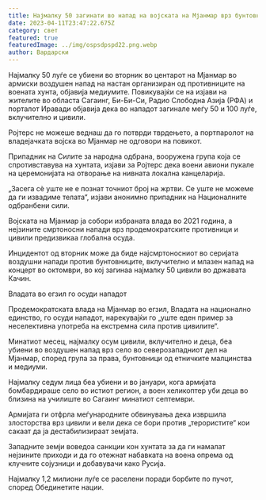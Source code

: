 ```yaml
---
title: Најмалку 50 загинати во напад на војската на Мјанмар врз бунтовничка група
date: 2023-04-11T23:47:22.675Z
category: свет
featured: true
featuredImage: ../img/ospsdpspd22.png.webp
author: Вардарски
---
```


Најмалку 50 луѓе се убиени во вторник во центарот на Мјанмар во армиски воздушен напад на настан организиран од противниците на воената хунта, објавија медиумите.
Повикувајќи се на изјави на жителите во областа Сагаинг, Би-Би-Си, Радио Слободна Азија (РФА) и порталот Иравади објавија дека во нападот загинале меѓу 50 и 100 луѓе, вклучително и цивили.

Ројтерс не можеше веднаш да го потврди тврдењето, а портпаролот на владејачката војска во Мјанмар не одговори на повикот.

Припадник на Силите за народна одбрана, вооружена група која се спротивставува на хунтата, изјави за Ројтерс дека воени авиони пукале на церемонијата на отворање на нивната локална канцеларија.

„Засега сè уште не е познат точниот број на жртви. Се уште не можеме да ги извадиме телата“, изјави анонимно припадник на Националните одбранбени сили.

Војската на Мјанмар ја собори избраната влада во 2021 година, а нејзините смртоносни напади врз продемократските противници и цивили предизвикаа глобална осуда.

Инцидентот од вторник може да биде најсмртоносниот во серијата воздушни напади против бунтовниците, вклучително и млазен напад на концерт во октомври, во кој загинаа најмалку 50 цивили во државата Качин.

Владата во егзил го осуди нападот

Продемократската влада на Мјанмар во егзил, Владата на национално единство, го осуди нападот, нарекувајќи го „уште еден пример за неселективна употреба на екстремна сила против цивилите“.

Минатиот месец, најмалку осум цивили, вклучително и деца, беа убиени во воздушен напад врз село во северозападниот дел на Мјанмар, според група за права, бунтовници од етничките малцинства и медиуми.

Најмалку седум лица беа убиени и во јануари, кога армијата бомбардираше село во истиот регион, а воен хеликоптер уби деца во близина на училиште во Сагаинг минатиот септември.

Армијата ги отфрла меѓународните обвинувања дека извршила злосторства врз цивили и вели дека се бори против „терористите“ кои сакаат да ја дестабилизираат земјата.

Западните земји воведоа санкции кон хунтата за да ги намалат нејзините приходи и да го отежнат набавката на воена опрема од клучните сојузници и добавувачи како Русија.

Најмалку 1,2 милиони луѓе се раселени поради борбите по пучот, според Обединетите нации.
